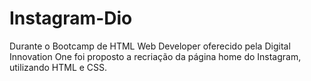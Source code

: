 # Instagram-Dio
Durante o Bootcamp de HTML Web Developer oferecido pela Digital Innovation One foi proposto a recriação da página home do Instagram, utilizando HTML e CSS.

